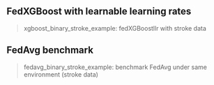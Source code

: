 
## FedXGBoost with learnable learning rates 
> xgboost_binary_stroke_example: fedXGBoostllr with stroke data

## FedAvg benchmark
> fedavg_binary_stroke_example: benchmark FedAvg under same environment (stroke data)
